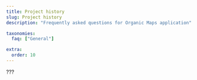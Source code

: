 ```yaml
---
title: Project history
slug: Project history
description: "Frequently asked questions for Organic Maps application"

taxonomies:
  faq: ["General"]

extra:
  order: 10
---
```


???
